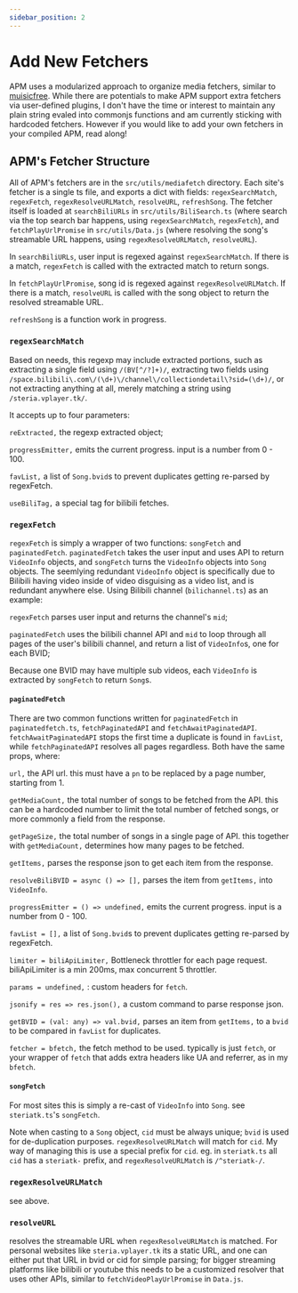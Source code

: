 ```yaml
---
sidebar_position: 2
---
```


# Add New Fetchers

APM uses a modularized approach to organize media fetchers, similar to [muisicfree](https://github.com/maotoumao/MusicFree). While there are potentials to make APM support extra fetchers via user-defined plugins, I don't have the time or interest to maintain any plain string evaled into commonjs functions and am currently sticking with hardcoded fetchers. However if you would like to add your own fetchers in your compiled APM, read along!

## APM's Fetcher Structure

All of APM's fetchers are in the `src/utils/mediafetch` directory. Each site's fetcher is a single ts file, and exports a dict with fields: `regexSearchMatch`, `regexFetch`, `regexResolveURLMatch`, `resolveURL`, `refreshSong`. The fetcher itself is loaded at `searchBiliURLs` in `src/utils/BiliSearch.ts` (where search via the top search bar happens, using `regexSearchMatch`, `regexFetch`), and `fetchPlayUrlPromise` in `src/utils/Data.js` (where resolving the song's streamable URL happens, using `regexResolveURLMatch`, `resolveURL`).

In `searchBiliURLs`, user input is regexed against `regexSearchMatch`. If there is a match, `regexFetch` is called with the extracted match to return songs.

In `fetchPlayUrlPromise`, song id is regexed against `regexResolveURLMatch`. If there is a match, `resolveURL` is called with the song object to return the resolved streamable URL.

`refreshSong` is a function work in progress.

### `regexSearchMatch`

Based on needs, this regexp may include extracted portions, such as extracting a single field using `/(BV[^/?]+)/`, extracting two fields using `/space.bilibili\.com\/(\d+)\/channel\/collectiondetail\?sid=(\d+)/`, or not extracting anything at all, merely matching a string using `/steria.vplayer.tk/`.

It accepts up to four parameters:

`reExtracted,` the regexp extracted object;

`progressEmitter,` emits the current progress. input is a number from 0 - 100.

`favList,` a list of `Song.bvid`s to prevent duplicates getting re-parsed by regexFetch.

`useBiliTag,` a special tag for bilibili fetches.

### `regexFetch`

`regexFetch` is simply a wrapper of two functions: `songFetch` and `paginatedFetch`. `paginatedFetch` takes the user input and uses API to return `VideoInfo` objects, and `songFetch` turns the `VideoInfo` objects into `Song` objects. The seemlying redundant `VideoInfo` object is specifically due to Bilibili having video inside of video disguising as a video list, and is redundant anywhere else. Using Bilibili channel (`bilichannel.ts`) as an example:

`regexFetch` parses user input and returns the channel's `mid`;

`paginatedFetch` uses the bilibili channel API and `mid` to loop through all pages of the user's bilibili channel, and return a list of `VideoInfo`s, one for each BVID;

Because one BVID may have multiple sub videos, each `VideoInfo` is extracted by `songFetch` to return `Song`s.

#### `paginatedFetch`

There are two common functions written for `paginatedFetch` in `paginatedfetch.ts`, `fetchPaginatedAPI` and `fetchAwaitPaginatedAPI`. `fetchAwaitPaginatedAPI` stops the first time a duplicate is found in `favList`, while `fetchPaginatedAPI` resolves all pages regardless. Both have the same props, where:

`url,` the API url. this must have a `pn` to be replaced by a page number, starting from 1.

`getMediaCount,` the total number of songs to be fetched from the API. this can be a hardcoded number to limit the total number of fetched songs, or more commonly a field from the response.

`getPageSize,` the total number of songs in a single page of API. this together with `getMediaCount,` determines how many pages to be fetched.

`getItems,` parses the response json to get each item from the response.

`resolveBiliBVID = async () => [],` parses the item from `getItems,` into `VideoInfo`.

`progressEmitter = () => undefined,` emits the current progress. input is a number from 0 - 100.

`favList = [],` a list of `Song.bvid`s to prevent duplicates getting re-parsed by regexFetch.

`limiter = biliApiLimiter,` Bottleneck throttler for each page request. biliApiLimiter is a min 200ms, max concurrent 5 throttler.

`params = undefined,` : custom headers for `fetch`.

`jsonify = res => res.json(),` a custom command to parse response json.

`getBVID = (val: any) => val.bvid,` parses an item from `getItems,` to a `bvid` to be compared in `favList` for duplicates.

`fetcher = bfetch,` the fetch method to be used. typically is just `fetch`, or your wrapper of `fetch` that adds extra headers like UA and referrer, as in my `bfetch`.

#### `songFetch`

For most sites this is simply a re-cast of `VideoInfo` into `Song`. see `steriatk.ts`'s `songFetch`.

Note when casting to a `Song` object, `cid` must be always unique; `bvid` is used for de-duplication purposes. `regexResolveURLMatch` will match for `cid`. My way of managing this is use a special prefix for `cid`. eg. in `steriatk.ts` all `cid` has a `steriatk-` prefix, and `regexResolveURLMatch` is `/^steriatk-/`.

### `regexResolveURLMatch`

see above.

### `resolveURL`

resolves the streamable URL when `regexResolveURLMatch` is matched. For personal websites like `steria.vplayer.tk` its a static URL, and one can either put that URL in bvid or cid for simple parsing; for bigger streaming platforms like bilibili or youtube this needs to be a customized resolver that uses other APIs, similar to `fetchVideoPlayUrlPromise` in `Data.js`.
